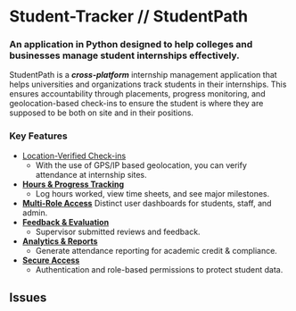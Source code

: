 # **Student-Tracker // StudentPath**
### An application in Python designed to help colleges and businesses manage student internships effectively.
StudentPath is a ***cross-platform*** internship management application that helps universities and organizations track students in their internships. This ensures accountability through placements, progress monitoring, and geolocation-based check-ins to ensure the student is where they are supposed to be both on site and in their positions. 

### **Key Features**
- <ins>Location-Verified Check-ins</ins>
    - With the use of GPS/IP based geolocation, you can verify attendance at internship sites.
- **<ins>Hours & Progress Tracking</ins>**
    - Log hours worked, view time sheets, and see major milestones. 
- **<ins>Multi-Role Access</ins>**
    Distinct user dashboards for students, staff, and admin. 
- **<ins>Feedback & Evaluation</ins>**
    - Supervisor submitted reviews and feedback.
- **<ins>Analytics & Reports</ins>**
    - Generate attendance reporting for academic credit & compliance. 
- **<ins>Secure Access</ins>**
    - Authentication and role-based permissions to protect student data. 

## Issues
